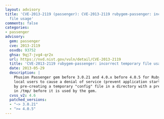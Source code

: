 ```yaml
---
layout: advisory
title: 'CVE-2013-2119 (passenger): CVE-2013-2119 rubygem-passenger: incorrect temporary
  file usage'
comments: false
categories:
- passenger
advisory:
  gem: passenger
  cve: 2013-2119
  osvdb: 93752
  ghsa: 9qj7-jvg4-qr2x
  url: https://nvd.nist.gov/vuln/detail/CVE-2013-2119
  title: 'CVE-2013-2119 rubygem-passenger: incorrect temporary file usage'
  date: 2013-05-29
  description: |
    Phusion Passenger gem before 3.0.21 and 4.0.x before 4.0.5 for Ruby allows
    local users to cause a denial of service (prevent application start) or gain privileges
    by pre-creating a temporary "config" file in a directory with a predictable name
    in /tmp/ before it is used by the gem.
  cvss_v2: 4.6
  patched_versions:
  - "~> 3.0.21"
  - ">= 4.0.5"
---
```

